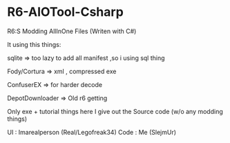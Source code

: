# R6-AIOTool-Csharp
R6:S Modding AllInOne Files (Writen with C#)

It using this things:

sqlite => too lazy to add all manifest ,so i using sql thing

Fody/Cortura => xml , compressed exe

ConfuserEX => for harder decode

DepotDownloader => Old r6 getting


Only exe + tutorial things here
I give out the Source code (w/o any modding things)

UI : Imarealperson (Real/Legofreak34)
Code : Me (SlejmUr)

